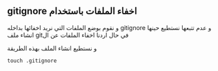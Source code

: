 ## gitignore اخفاء الملفات باستخدام 

و نقوم بوضع الملفات التي نريد اخفائها بداخله gitignore و عدم تتبعها نستطيع حينها انشاء ملف  gitفي حال اردنا اخفاء الملفات عن ال 

و نستطيع انشاء الملف بهذه الطريقة

`touch .gitignore`
